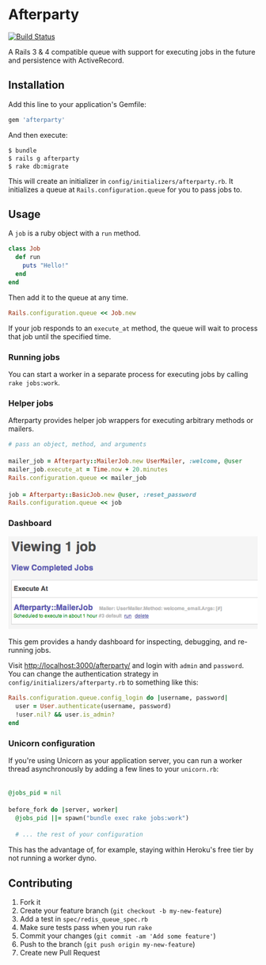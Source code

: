 # Afterparty

[![Build Status](https://travis-ci.org/hstove/afterparty.png?branch=master)](https://travis-ci.org/hstove/afterparty)

A Rails 3 & 4 compatible queue with support for executing jobs in the future and persistence with ActiveRecord.

## Installation

Add this line to your application's Gemfile:

~~~Ruby
gem 'afterparty'
~~~

And then execute:

    $ bundle
    $ rails g afterparty
    $ rake db:migrate

This will create an initializer in `config/initializers/afterparty.rb`. It initializes a queue at
`Rails.configuration.queue` for you to pass jobs to.

## Usage

A `job` is a ruby object with a `run` method.

~~~Ruby
class Job
  def run
    puts "Hello!"
  end
end
~~~

Then add it to the queue at any time.

~~~Ruby
Rails.configuration.queue << Job.new
~~~

If your job responds to an `execute_at` method, the queue will wait to process that job until the specified time.

### Running jobs

You can start a worker in a separate process for executing jobs by calling `rake jobs:work`.

### Helper jobs

Afterparty provides helper job wrappers for executing arbitrary methods or mailers.

~~~Ruby
# pass an object, method, and arguments 

mailer_job = Afterparty::MailerJob.new UserMailer, :welcome, @user
mailer_job.execute_at = Time.now + 20.minutes
Rails.configuration.queue << mailer_job

job = Afterparty::BasicJob.new @user, :reset_password
Rails.configuration.queue << job
~~~

### Dashboard

![dashboard screenshot](https://github.com/hstove/afterparty/blob/master/docs/dashboard.png)

This gem provides a handy dashboard for inspecting, debugging, and re-running jobs.

Visit [http://localhost:3000/afterparty/](http://localhost:3000/afterparty/) and login with
`admin` and `password`. You can change the authentication strategy in `config/initializers/afterparty.rb` to something like this:

~~~Ruby
Rails.configuration.queue.config_login do |username, password|
  user = User.authenticate(username, password)
  !user.nil? && user.is_admin?
end
~~~

### Unicorn configuration

If you're using Unicorn as your application server, you can run a worker thread asynchronously by adding a few lines to your `unicorn.rb`:

~~~Ruby

@jobs_pid = nil

before_fork do |server, worker|
  @jobs_pid ||= spawn("bundle exec rake jobs:work")

  # ... the rest of your configuration
~~~

This has the advantage of, for example, staying within Heroku's free tier by not running a worker dyno.

## Contributing

1. Fork it
2. Create your feature branch (`git checkout -b my-new-feature`)
3. Add a test in `spec/redis_queue_spec.rb`
4. Make sure tests pass when you run `rake`
3. Commit your changes (`git commit -am 'Add some feature'`)
4. Push to the branch (`git push origin my-new-feature`)
5. Create new Pull Request

